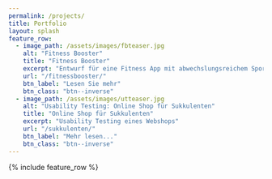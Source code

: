 ```yaml
---
permalink: /projects/
title: Portfolio
layout: splash
feature_row:
  - image_path: /assets/images/fbteaser.jpg
    alt: "Fitness Booster"
    title: "Fitness Booster"
    excerpt: "Entwurf für eine Fitness App mit abwechslungsreichem Sport-Angebot."
    url: "/fitnessbooster/"
    btn_label: "Lesen Sie mehr"
    btn_class: "btn--inverse"
  - image_path: /assets/images/utteaser.jpg
    alt: "Usability Testing: Online Shop für Sukkulenten"
    title: "Online Shop für Sukkulenten"
    excerpt: "Usability Testing eines Webshops"
    url: "/sukkulenten/"
    btn_label: "Mehr lesen..."
    btn_class: "btn--inverse"
---
```




{% include feature_row %}
